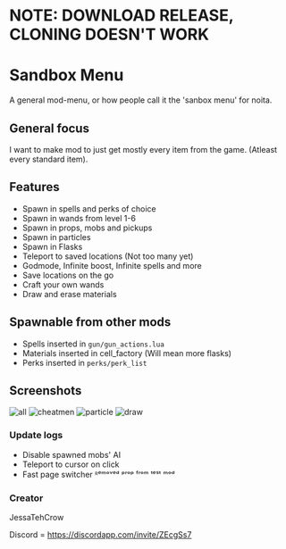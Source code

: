 # NOTE: DOWNLOAD RELEASE, CLONING DOESN'T WORK


# Sandbox Menu
A general mod-menu, or how people call it the 'sanbox menu' for noita.

## General focus
I want to make mod to just get mostly every item from the game. (Atleast every standard item).

## Features

- Spawn in spells and perks of choice
- Spawn in wands from level 1-6
- Spawn in props, mobs and pickups
- Spawn in particles
- Spawn in Flasks
- Teleport to saved locations (Not too many yet)
- Godmode, Infinite boost, Infinite spells and more
- Save locations on the go
- Craft your own wands
- Draw and erase materials

## Spawnable from other mods
- Spells inserted in `gun/gun_actions.lua`
- Materials inserted in cell_factory (Will mean more flasks)
- Perks inserted in `perks/perk_list`

## Screenshots
![all](https://cdn.discordapp.com/attachments/460470916153999381/642875516134752266/unknown.png)
![cheatmen](https://cdn.discordapp.com/attachments/460470916153999381/639243260409413633/unknown.png)
![particle](https://cdn.discordapp.com/attachments/460470916153999381/639174428961407009/unknown.png)
![draw](https://media.discordapp.net/attachments/438308449747468289/642186293694169098/noita-20191108-031808-1758976729-00005116.gif)

### Update logs

- Disable spawned mobs' AI
- Teleport to cursor on click
- Fast page switcher
ᴿᵉᵐᵒᵛᵉᵈ ᵖʳᵒᵖ ᶠʳᵒᵐ ᵗᵉˢᵗ ᵐᵒᵈ

### Creator
JessaTehCrow

Discord = https://discordapp.com/invite/ZEcgSs7
